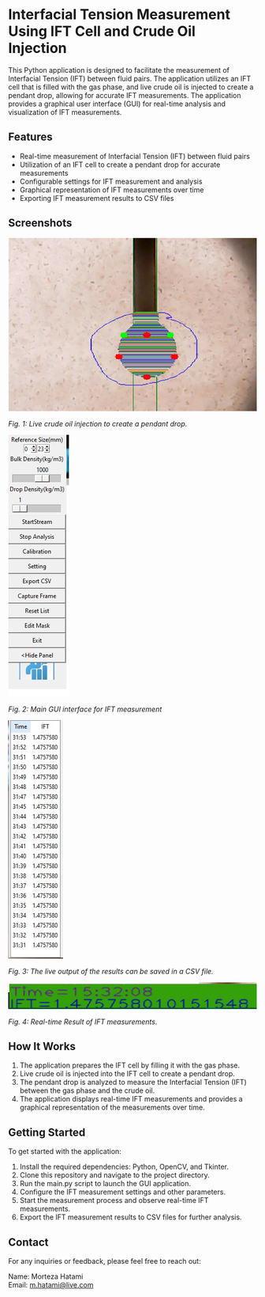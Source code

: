 # Interfacial Tension Measurement Using IFT Cell and Crude Oil Injection

This Python application is designed to facilitate the measurement of Interfacial Tension (IFT) between fluid pairs. The application utilizes an IFT cell that is filled with the gas phase, and live crude oil is injected to create a pendant drop, allowing for accurate IFT measurements. The application provides a graphical user interface (GUI) for real-time analysis and visualization of IFT measurements.

## Features

- Real-time measurement of Interfacial Tension (IFT) between fluid pairs
- Utilization of an IFT cell to create a pendant drop for accurate measurements
- Configurable settings for IFT measurement and analysis
- Graphical representation of IFT measurements over time
- Exporting IFT measurement results to CSV files

## Screenshots

![Screenshot 1](sc1.jpg)

*Fig. 1:  Live crude oil injection to create a pendant drop.*

![Screenshot 2](sc2.jpg)

*Fig. 2: Main GUI interface for IFT measurement*

![Screenshot 3](sc3.jpg)

*Fig. 3: The live output of the results can be saved in a CSV file.*

![Screenshot 4](sc4.jpg)

*Fig. 4: Real-time Result of IFT measurements.*

## How It Works

1. The application prepares the IFT cell by filling it with the gas phase.
2. Live crude oil is injected into the IFT cell to create a pendant drop.
3. The pendant drop is analyzed to measure the Interfacial Tension (IFT) between the gas phase and the crude oil.
4. The application displays real-time IFT measurements and provides a graphical representation of the measurements over time.

## Getting Started

To get started with the application:

1. Install the required dependencies: Python, OpenCV, and Tkinter.
2. Clone this repository and navigate to the project directory.
3. Run the main.py script to launch the GUI application.
4. Configure the IFT measurement settings and other parameters.
5. Start the measurement process and observe real-time IFT measurements.
6. Export the IFT measurement results to CSV files for further analysis.

## Contact

For any inquiries or feedback, please feel free to reach out:

Name: Morteza Hatami  
Email: m.hatami@live.com

